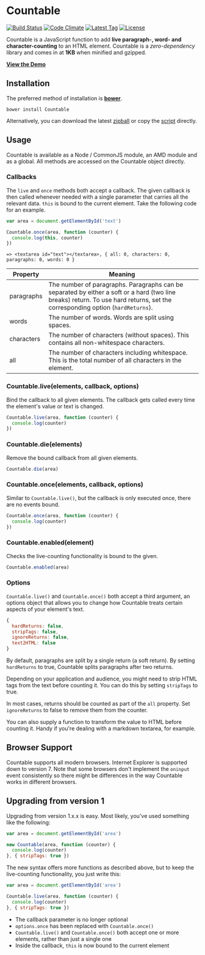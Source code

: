 # Countable

[![Build Status](http://img.shields.io/travis/RadLikeWhoa/Countable.svg)](https://travis-ci.org/RadLikeWhoa/Countable)
[![Code Climate](https://codeclimate.com/github/RadLikeWhoa/Countable/badges/gpa.svg)](https://codeclimate.com/github/RadLikeWhoa/Countable)
[![Latest Tag](http://img.shields.io/github/tag/RadLikeWhoa/Countable.svg)](https://github.com/RadLikeWhoa/Countable/tags)
[![License](http://img.shields.io/badge/license-MIT-orange.svg)](https://github.com/RadLikeWhoa/Countable/blob/master/LICENSE.md)

Countable is a JavaScript function to add **live paragraph-, word- and character-counting** to an HTML element. Countable is a *zero-dependency* library and comes in at **1KB** when minified and gzipped.

[**View the Demo**](http://radlikewhoa.github.io/Countable#demo)

## Installation

The preferred method of installation is [**bower**](https://github.com/bower/bower).

```
bower install Countable
```

Alternatively, you can download the latest [zipball](https://github.com/RadLikeWhoa/Countable/archive/master.zip) or copy the [script](https://raw.github.com/RadLikeWhoa/Countable/master/Countable.js) directly.

## Usage

Countable is available as a Node / CommonJS module, an AMD module and as a global. All methods are accessed on the Countable object directly.

### Callbacks

The `live` and `once` methods both accept a callback. The given callback is then called whenever needed with a single parameter that carries all the relevant data. `this` is bound to the current element. Take the following code for an example.

```javascript
var area = document.getElementById('text')

Countable.once(area, function (counter) {
  console.log(this, counter)
})
```

```
=> <textarea id="text"></textarea>, { all: 0, characters: 0, paragraphs: 0, words: 0 }
```

Property   | Meaning
---------- | --------------------------------------------------------------------------------------------
paragraphs | The number of paragraphs. Paragraphs can be separated by either a soft or a hard (two line breaks) return. To use hard returns, set the corresponding option (`hardReturns`).
words      | The number of words. Words are split using spaces.
characters | The number of characters (without spaces). This contains all non-whitespace characters.
all        | The number of characters including whitespace. This is the total number of all characters in the element.

### Countable.live(elements, callback, options)

Bind the callback to all given elements. The callback gets called every time the element's value or text is changed.

```javascript
Countable.live(area, function (counter) {
  console.log(counter)
})
```

### Countable.die(elements)

Remove the bound callback from all given elements.

```javascript
Countable.die(area)
```

### Countable.once(elements, callback, options)

Similar to `Countable.live()`, but the callback is only executed once, there are no events bound.

```javascript
Countable.once(area, function (counter) {
  console.log(counter)
})
```

### Countable.enabled(element)

Checks the live-counting functionality is bound to the given.

```javascript
Countable.enabled(area)
```

### Options

`Countable.live()` and `Countable.once()` both accept a third argument, an options object that allows you to change how Countable treats certain aspects of your element's text.

```javascript
{
  hardReturns: false,
  stripTags: false,
  ignoreReturns: false,
  text2HTML: false
}
```

By default, paragraphs are split by a single return (a soft return). By setting `hardReturns` to true, Countable splits paragraphs after two returns.

Depending on your application and audience, you might need to strip HTML tags from the text before counting it. You can do this by setting `stripTags` to true.

In most cases, returns should be counted as part of the `all` property. Set `ignoreReturns` to false to remove them from the counter.

You can also supply a function to transform the value to HTML before counting it. Handy if you're dealing with a markdown textarea, for example.

## Browser Support

Countable supports all modern browsers. Internet Explorer is supported down to version 7. Note that some browsers don't implement the `oninput` event consistently so there might be differences in the way Countable works in different browsers.

## Upgrading from version 1

Upgrading from version 1.x.x is easy. Most likely, you've used something like the following:

```javascript
var area = document.getElementById('area')

new Countable(area, function (counter) {
  console.log(counter)
}, { stripTags: true })
```

The new syntax offers more functions as described above, but to keep the live-counting functionality, you just write this:

```javascript
var area = document.getElementById('area')

Countable.live(area, function (counter) {
  console.log(counter)
}, { stripTags: true })
```

* The callback parameter is no longer optional
* `options.once` has been replaced with `Countable.once()`
* `Countable.live()` and `Countable.once()` both accept one or more elements, rather than just a single one
* Inside the callback, `this` is now bound to the current element
